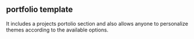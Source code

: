 ## portfolio template
It includes a projects portolio section and also allows anyone to personalize themes according to the available options.